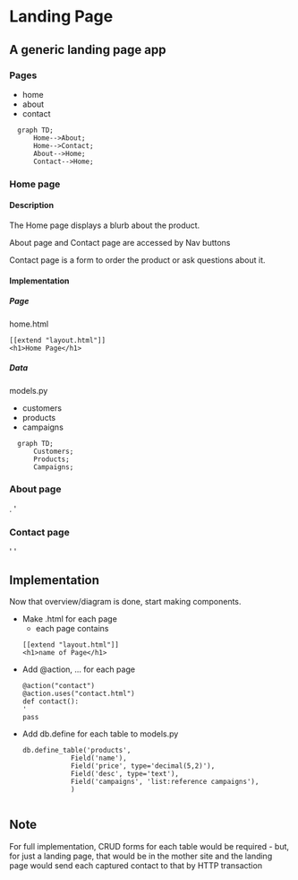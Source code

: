 # Landing Page
## A generic landing page app
### Pages
  - home
  - about
  - contact
```mermaid
  graph TD;
      Home-->About;
      Home-->Contact;
      About-->Home;
      Contact-->Home;
```  
  
### Home page
#### Description
The Home page displays a blurb about the product.

About page and Contact page are accessed by Nav buttons 

Contact page is a form to order the product or ask questions about it.
#### Implementation
##### Page
home.html
```
[[extend "layout.html"]]
<h1>Home Page</h1>
```
##### Data
models.py
- customers
- products
- campaigns
```mermaid
  graph TD;
      Customers;
      Products;
      Campaigns;
```  
### About page
.
'

### Contact page
'
'

## Implementation
Now that overview/diagram is done, start making components.
  - Make .html for each page
    - each page contains
    ```
    [[extend "layout.html"]]
    <h1>name of Page</h1>
    ```
  - Add @action, ... for each page
    ```
    @action("contact")
    @action.uses("contact.html")
    def contact():
    '
    pass
    ```
  - Add db.define for each table to models.py
    ```
    db.define_table('products',
                Field('name'),
                Field('price', type='decimal(5,2)'),
                Field('desc', type='text'),
                Field('campaigns', 'list:reference campaigns'),
                )
  
## Note
For full implementation, CRUD forms for each table would be required - but, for just a landing page, that would be in the mother site and the landing page would send each captured contact to that by HTTP transaction
